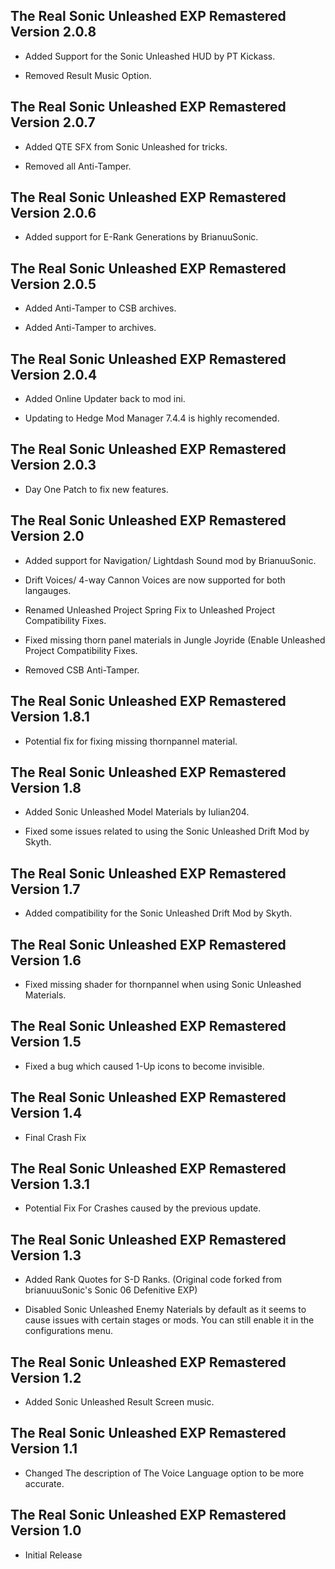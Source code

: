 ## The Real Sonic Unleashed EXP Remastered Version 2.0.8

- Added Support for the Sonic Unleashed HUD by PT Kickass.

- Removed Result Music Option.


## The Real Sonic Unleashed EXP Remastered Version 2.0.7

- Added QTE SFX from Sonic Unleashed for tricks.

- Removed all Anti-Tamper.

## The Real Sonic Unleashed EXP Remastered Version 2.0.6

- Added support for E-Rank Generations by BrianuuSonic.


## The Real Sonic Unleashed EXP Remastered Version 2.0.5

- Added Anti-Tamper to CSB archives.

- Added Anti-Tamper to archives.

## The Real Sonic Unleashed EXP Remastered Version 2.0.4

- Added Online Updater back to mod ini. 

- Updating to Hedge Mod Manager 7.4.4 is highly recomended.



## The Real Sonic Unleashed EXP Remastered Version 2.0.3

- Day One Patch to fix new features.


## The Real Sonic Unleashed EXP Remastered Version 2.0

- Added support for Navigation/ Lightdash Sound mod by BrianuuSonic. 

- Drift Voices/ 4-way Cannon Voices are now supported for both langauges.

- Renamed Unleashed Project Spring Fix to Unleashed Project Compatibility Fixes.

- Fixed missing thorn panel materials in Jungle Joyride (Enable Unleashed Project Compatibility Fixes.

- Removed CSB Anti-Tamper.


## The Real Sonic Unleashed EXP Remastered Version 1.8.1

- Potential fix for fixing missing thornpannel material.


## The Real Sonic Unleashed EXP Remastered Version 1.8

- Added Sonic Unleashed Model Materials by Iulian204.

- Fixed some issues related to using the Sonic Unleashed Drift Mod by Skyth.


## The Real Sonic Unleashed EXP Remastered Version 1.7

- Added compatibility for the Sonic Unleashed Drift Mod by Skyth.


## The Real Sonic Unleashed EXP Remastered Version 1.6

- Fixed missing shader for thornpannel when using Sonic Unleashed Materials.


## The Real Sonic Unleashed EXP Remastered Version 1.5
- Fixed a bug which caused 1-Up icons to become invisible.

## The Real Sonic Unleashed EXP Remastered Version 1.4

- Final Crash Fix


## The Real Sonic Unleashed EXP Remastered Version 1.3.1

- Potential Fix For Crashes caused by the previous update.

## The Real Sonic Unleashed EXP Remastered Version 1.3

- Added Rank Quotes for S-D Ranks. (Original code forked from brianuuuSonic's Sonic 06 Defenitive EXP)

- Disabled Sonic Unleashed Enemy Naterials by default as it seems to cause issues with certain stages or mods. You can still enable it in the configurations menu.



## The Real Sonic Unleashed EXP Remastered Version 1.2

- Added Sonic Unleashed Result Screen music.


## The Real Sonic Unleashed EXP Remastered Version 1.1

- Changed The description of The Voice Language option to be more accurate.


## The Real Sonic Unleashed EXP Remastered Version 1.0

- Initial Release